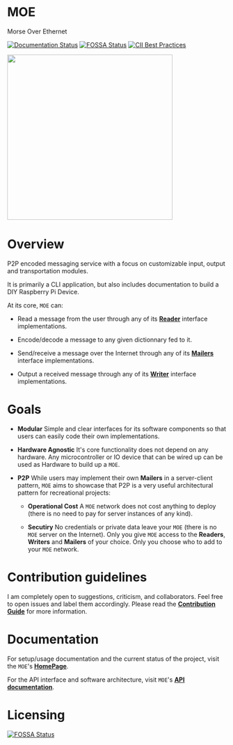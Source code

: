 # MOE

Morse Over Ethernet 

[![Documentation Status](https://readthedocs.org/projects/moe/badge/?version=latest)](https://moe.readthedocs.io/en/latest/?badge=latest)
[![FOSSA Status](https://app.fossa.io/api/projects/git%2Bgitlab.com%2Fcegal%2FMOE.svg?type=shield)](https://app.fossa.io/projects/git%2Bgitlab.com%2Fcegal%2FMOE?ref=badge_shield)
[![CII Best Practices](https://bestpractices.coreinfrastructure.org/projects/2111/badge)](https://bestpractices.coreinfrastructure.org/projects/2111)
  
<img src="https://gitlab.com/cegal/MOE/raw/pages/website/static/img/BMO_flat.jpg" width=380 />
  
# Overview

P2P encoded messaging service with a focus on customizable input, output and transportation modules.

It is primarily a CLI application, but also includes documentation to build a  DIY Raspberry Pi Device.

At its core, `MOE` can:
  - Read a message from the user through any of its **[Reader](https://moe.readthedocs.io/en/latest/architecture.html#architecture)** interface implementations.

  - Encode/decode a message to any given dictionnary fed to it.

  - Send/receive a message over the Internet through any of its **[Mailers](https://moe.readthedocs.io/en/latest/architecture.html#architecture)** interface implementations.

  - Output a received message through any of its **[Writer](https://moe.readthedocs.io/en/latest/architecture.html#architecture)** interface implementations.

# Goals
- __Modular__
    Simple and clear interfaces for its software components so that users can easily code their own implementations.

- __Hardware Agnostic__
    It's core functionality does not depend on any hardware. Any microcontroller or IO device that can be wired up can be used as Hardware to build up a `MOE`.

- __P2P__
    While users may implement their own **Mailers** in a server-client pattern, `MOE` aims to showcase that P2P is a very useful architectural pattern for recreational projects:
    - **Operational Cost**
    A `MOE` network does not cost anything to deploy (there is no need to pay for server instances of any kind).

    - **Secutiry**
    No credentials or private data leave your `MOE` (there is no `MOE` server on the Internet).
    Only you give `MOE` access to the **Readers**, **Writers** and **Mailers** of your choice.
    Only you choose who to add to your `MOE` network.

# Contribution guidelines

I am completely open to suggestions, criticism, and collaborators. Feel free to open issues and label them accordingly.
Please read the **[Contribution Guide](CONTRIBUTING.md)** for more information.

# Documentation

For setup/usage documentation and the current status of the project, visit the `MOE`'s **[HomePage](http://cegal.gitlab.io/MOE/)**.

For the API interface and software architecture, visit `MOE`'s **[API documentation](https://moe.readthedocs.io/en/latest/)**.


# Licensing

[![FOSSA Status](https://app.fossa.io/api/projects/git%2Bgitlab.com%2Fcegal%2FMOE.svg?type=large)](https://app.fossa.io/projects/git%2Bgitlab.com%2Fcegal%2FMOE?ref=badge_large)
